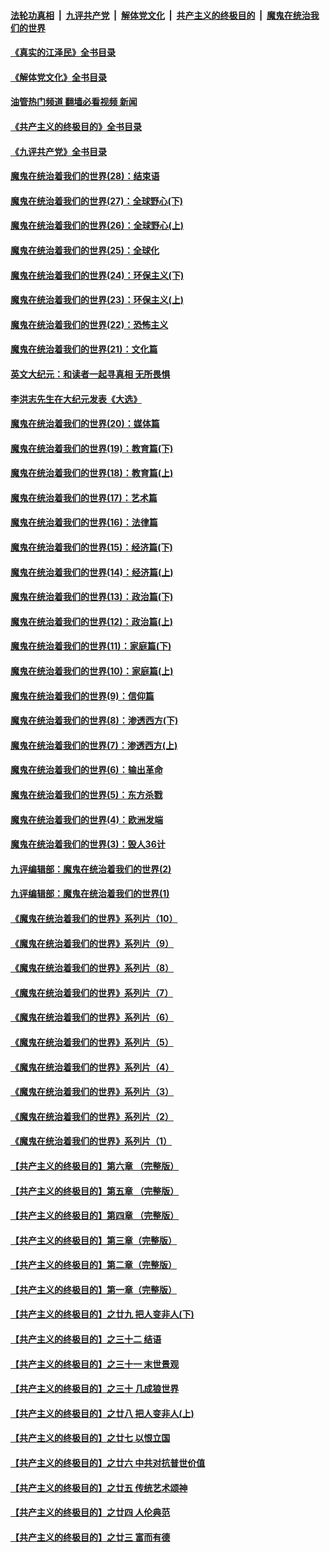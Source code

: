 ####  [法轮功真相](../../../../basic/blob/master/README.md?t=09040801) &nbsp;|&nbsp; [九评共产党](../../../../9ping.md/blob/master/README.md?t=09040801) &nbsp;|&nbsp; [解体党文化](../../../../jtdwh.md/blob/master/README.md?t=09040801)  &nbsp;|&nbsp; [共产主义的终极目的](../../../../gczydzjmd.md/blob/master/README.md?t=09040801) &nbsp;|&nbsp; [魔鬼在统治我们的世界](../../../../mgztzwmdsj.md/blob/master/README.md?t=09040801) 

#### [《真实的江泽民》全书目录](../pages/nsc422/n13721399.md?t=09040801) 

#### [《解体党文化》全书目录](../pages/nsc422/n13721157.md?t=09040801) 

#### [油管热门频道 翻墙必看视频 新闻](http://45.76.130.85:81/youtube.html?09040801)

#### [《共产主义的终极目的》全书目录](../pages/nsc422/n13721048.md?t=09040801) 

#### [《九评共产党》全书目录](../pages/nsc422/n13708085.md?t=09040801) 

#### [魔鬼在统治着我们的世界(28)：结束语](../pages/nsc422/n10936246.md?t=09040801) 

#### [魔鬼在统治着我们的世界(27)：全球野心(下)](../pages/nsc422/n10928319.md?t=09040801) 

#### [魔鬼在统治着我们的世界(26)：全球野心(上)](../pages/nsc422/n10900318.md?t=09040801) 

#### [魔鬼在统治着我们的世界(25)：全球化](../pages/nsc422/n10788205.md?t=09040801) 

#### [魔鬼在统治着我们的世界(24)：环保主义(下)](../pages/nsc422/n10695307.md?t=09040801) 

#### [魔鬼在统治着我们的世界(23)：环保主义(上)](../pages/nsc422/n10688613.md?t=09040801) 

#### [魔鬼在统治着我们的世界(22)：恐怖主义](../pages/nsc422/n10614727.md?t=09040801) 

#### [魔鬼在统治着我们的世界(21)：文化篇](../pages/nsc422/n10597706.md?t=09040801) 

#### [英文大纪元：和读者一起寻真相 无所畏惧](../pages/nsc422/n12542027.md?t=09040801) 

#### [李洪志先生在大纪元发表《大选》](../pages/nsc422/n12534746.md?t=09040801) 

#### [魔鬼在统治着我们的世界(20)：媒体篇](../pages/nsc422/n10586579.md?t=09040801) 

#### [魔鬼在统治着我们的世界(19)：教育篇(下)](../pages/nsc422/n10564808.md?t=09040801) 

#### [魔鬼在统治着我们的世界(18)：教育篇(上)](../pages/nsc422/n10526970.md?t=09040801) 

#### [魔鬼在统治着我们的世界(17)：艺术篇](../pages/nsc422/n10499093.md?t=09040801) 

#### [魔鬼在统治着我们的世界(16)：法律篇](../pages/nsc422/n10485969.md?t=09040801) 

#### [魔鬼在统治着我们的世界(15)：经济篇(下)](../pages/nsc422/n10469975.md?t=09040801) 

#### [魔鬼在统治着我们的世界(14)：经济篇(上)](../pages/nsc422/n10457370.md?t=09040801) 

#### [魔鬼在统治着我们的世界(13)：政治篇(下)](../pages/nsc422/n10448270.md?t=09040801) 

#### [魔鬼在统治着我们的世界(12)：政治篇(上)](../pages/nsc422/n10444576.md?t=09040801) 

#### [魔鬼在统治着我们的世界(11)：家庭篇(下)](../pages/nsc422/n10440961.md?t=09040801) 

#### [魔鬼在统治着我们的世界(10)：家庭篇(上)](../pages/nsc422/n10435448.md?t=09040801) 

#### [魔鬼在统治着我们的世界(9)：信仰篇](../pages/nsc422/n10432159.md?t=09040801) 

#### [魔鬼在统治着我们的世界(8)：渗透西方(下)](../pages/nsc422/n10429603.md?t=09040801) 

#### [魔鬼在统治着我们的世界(7)：渗透西方(上)](../pages/nsc422/n10426013.md?t=09040801) 

#### [魔鬼在统治着我们的世界(6)：输出革命](../pages/nsc422/n10421536.md?t=09040801) 

#### [魔鬼在统治着我们的世界(5)：东方杀戮](../pages/nsc422/n10417707.md?t=09040801) 

#### [魔鬼在统治着我们的世界(4)：欧洲发端](../pages/nsc422/n10414890.md?t=09040801) 

#### [魔鬼在统治着我们的世界(3)：毁人36计](../pages/nsc422/n10411583.md?t=09040801) 

#### [九评编辑部：魔鬼在统治着我们的世界(2)](../pages/nsc422/n10410036.md?t=09040801) 

#### [九评编辑部：魔鬼在统治着我们的世界(1)](../pages/nsc422/n10406825.md?t=09040801) 

#### [《魔鬼在统治着我们的世界》系列片（10）](../pages/nsc422/n12292670.md?t=09040801) 

#### [《魔鬼在统治着我们的世界》系列片（9）](../pages/nsc422/n12290859.md?t=09040801) 

#### [《魔鬼在统治着我们的世界》系列片（8）](../pages/nsc422/n12287445.md?t=09040801) 

#### [《魔鬼在统治着我们的世界》系列片（7）](../pages/nsc422/n12283425.md?t=09040801) 

#### [《魔鬼在统治着我们的世界》系列片（6）](../pages/nsc422/n12282314.md?t=09040801) 

#### [《魔鬼在统治着我们的世界》系列片（5）](../pages/nsc422/n12281419.md?t=09040801) 

#### [《魔鬼在统治着我们的世界》系列片（4）](../pages/nsc422/n12274024.md?t=09040801) 

#### [《魔鬼在统治着我们的世界》系列片（3）](../pages/nsc422/n12271322.md?t=09040801) 

#### [《魔鬼在统治着我们的世界》系列片（2）](../pages/nsc422/n12269049.md?t=09040801) 

#### [《魔鬼在统治着我们的世界》系列片（1）](../pages/nsc422/n12267575.md?t=09040801) 

#### [【共产主义的终极目的】第六章 （完整版）](../pages/nsc422/n11428913.md?t=09040801) 

#### [【共产主义的终极目的】第五章 （完整版）](../pages/nsc422/n11428912.md?t=09040801) 

#### [【共产主义的终极目的】第四章 （完整版）](../pages/nsc422/n11428907.md?t=09040801) 

#### [【共产主义的终极目的】第三章（完整版）](../pages/nsc422/n11428848.md?t=09040801) 

#### [【共产主义的终极目的】第二章（完整版）](../pages/nsc422/n11428831.md?t=09040801) 

#### [【共产主义的终极目的】第一章（完整版）](../pages/nsc422/n11417651.md?t=09040801) 

#### [【共产主义的终极目的】之廿九 把人变非人(下)](../pages/nsc422/n11344140.md?t=09040801) 

#### [【共产主义的终极目的】之三十二 结语](../pages/nsc422/n11360535.md?t=09040801) 

#### [【共产主义的终极目的】之三十一 末世景观](../pages/nsc422/n11351129.md?t=09040801) 

#### [【共产主义的终极目的】之三十 几成狼世界](../pages/nsc422/n11348280.md?t=09040801) 

#### [【共产主义的终极目的】之廿八 把人变非人(上)](../pages/nsc422/n11340492.md?t=09040801) 

#### [【共产主义的终极目的】之廿七 以恨立国](../pages/nsc422/n11336944.md?t=09040801) 

#### [【共产主义的终极目的】之廿六 中共对抗普世价值](../pages/nsc422/n11324785.md?t=09040801) 

#### [【共产主义的终极目的】之廿五 传统艺术颂神](../pages/nsc422/n11296396.md?t=09040801) 

#### [【共产主义的终极目的】之廿四 人伦典范](../pages/nsc422/n11296397.md?t=09040801) 

#### [【共产主义的终极目的】之廿三 富而有德](../pages/nsc422/n11283598.md?t=09040801) 

<img src='http://gfw-breaker.win/goodnews/indexes/nsc422.md' width='0px' height='0px'/>
